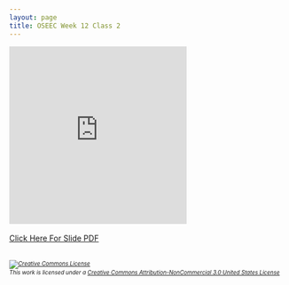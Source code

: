 ```yaml
---
layout: page
title: OSEEC Week 12 Class 2
---
```

<iframe width="320" height="320" src="https://www.youtube.com/embed/gyH4yOvqQd0" frameborder="0" allow="accelerometer; autoplay; encrypted-media; gyroscope; picture-in-picture" allowfullscreen></iframe>
<br><br>
<a href="https://github.com/OSEEC/OSEEC.github.io/blob/master/content/Week%2012%20B.pdf">Click Here For Slide PDF</a>
<br><br>
<h6 style="font-size:10px;"><a rel="license" href="http://creativecommons.org/licenses/by-nc/3.0/us/"><img alt="Creative Commons License" style="border-width:0" src="https://i.creativecommons.org/l/by-nc/3.0/us/88x31.png" /></a><br />This work is licensed under a <a rel="license" href="http://creativecommons.org/licenses/by-nc/3.0/us/">Creative Commons Attribution-NonCommercial 3.0 United States License</a></h6>
